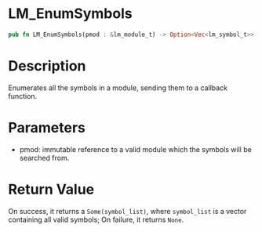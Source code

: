# LM_EnumSymbols

```rust
pub fn LM_EnumSymbols(pmod : &lm_module_t) -> Option<Vec<lm_symbol_t>>
```

# Description

Enumerates all the symbols in a module, sending them to a callback function.

# Parameters

- pmod: immutable reference to a valid module which the symbols will be searched from.

# Return Value

On success, it returns a `Some(symbol_list)`, where `symbol_list` is a vector containing all valid symbols; On failure, it returns `None`.

